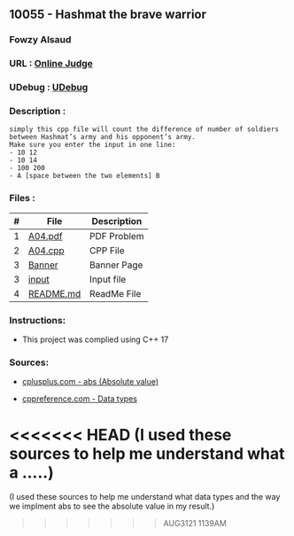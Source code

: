 ## 10055 - Hashmat the brave warrior
### Fowzy Alsaud
### URL     :   <a href="https://onlinejudge.org/index.php?option=com_onlinejudge&Itemid=8&page=show_problem&problem=996">Online Judge</a>
### UDebug  :   <a href="https://www.udebug.com/UVa/10055">UDebug</a>
### Description    :
    simply this cpp file will count the difference of number of soldiers between Hashmat’s army and his opponent’s army. 
    Make sure you enter the input in one line:
    - 10 12
    - 10 14
    - 100 200
    - A [space between the two elements] B

### Files  :
|   #   | File     | Description                      |
| :---: | -------- | -------------------------------- |
|   1   | [A04.pdf](A04.pdf)</a> | PDF Problem |
|   2   | [A04.cpp](A04.cpp)</a> | CPP File |
|   3   | [Banner](Banner)</a> | Banner Page |
|   3   | [input](input)</a> | Input file |
|   4   | [README.md](README.md)</a> | ReadMe File |

### Instructions:
- This project was complied using C++ 17

### Sources:
- <a href="https://www.cplusplus.com/reference/cstdlib/abs/"> cplusplus.com - abs (Absolute value)</a>

- <a href="https://en.cppreference.com/w/cpp/language/types">cppreference.com - Data types</a>

<<<<<<< HEAD
(I used these sources to help me understand what a .....)
=======
(I used these sources to help me understand what data types and the way we implment abs to see the absolute value in my result.)
>>>>>>> AUG3121 1139AM
